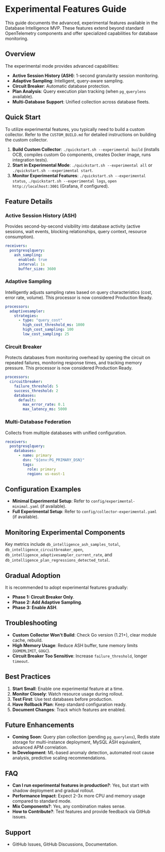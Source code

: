 # Experimental Features Guide

This guide documents the advanced, experimental features available in the Database Intelligence MVP. These features extend beyond standard OpenTelemetry components and offer specialized capabilities for database monitoring.

## Overview

The experimental mode provides advanced capabilities:

*   **Active Session History (ASH)**: 1-second granularity session monitoring.
*   **Adaptive Sampling**: Intelligent, query-aware sampling.
*   **Circuit Breaker**: Automatic database protection.
*   **Plan Analysis**: Query execution plan tracking (when `pg_querylens` available).
*   **Multi-Database Support**: Unified collection across database fleets.

## Quick Start

To utilize experimental features, you typically need to build a custom collector. Refer to the `CUSTOM_BUILD.md` for detailed instructions on building the custom collector.

1.  **Build Custom Collector**: `./quickstart.sh --experimental build` (installs OCB, compiles custom Go components, creates Docker image, runs integration tests).
2.  **Start in Experimental Mode**: `./quickstart.sh --experimental all` or `./quickstart.sh --experimental start`.
3.  **Monitor Experimental Features**: `./quickstart.sh --experimental status`, `./quickstart.sh --experimental logs`, `open http://localhost:3001` (Grafana, if configured).

## Feature Details

### Active Session History (ASH)

Provides second-by-second visibility into database activity (active sessions, wait events, blocking relationships, query context, resource consumption).

```yaml
receivers:
  postgresqlquery:
    ash_sampling:
      enabled: true
      interval: 1s
      buffer_size: 3600
```

### Adaptive Sampling

Intelligently adjusts sampling rates based on query characteristics (cost, error rate, volume). This processor is now considered Production Ready.

```yaml
processors:
  adaptivesampler:
    strategies:
      - type: "query_cost"
        high_cost_threshold_ms: 1000
        high_cost_sampling: 100
        low_cost_sampling: 25
```

### Circuit Breaker

Protects databases from monitoring overhead by opening the circuit on repeated failures, monitoring response times, and tracking memory pressure. This processor is now considered Production Ready.

```yaml
processors:
  circuitbreaker:
    failure_threshold: 5
    success_threshold: 2
    databases:
      default:
        max_error_rate: 0.1
        max_latency_ms: 5000
```

### Multi-Database Federation

Collects from multiple databases with unified configuration.

```yaml
receivers:
  postgresqlquery:
    databases:
      - name: primary
        dsn: "${env:PG_PRIMARY_DSN}"
        tags:
          role: primary
          region: us-east-1
```

## Configuration Examples

*   **Minimal Experimental Setup**: Refer to `config/experimental-minimal.yaml` (if available).
*   **Full Experimental Setup**: Refer to `config/collector-experimental.yaml` (if available).

## Monitoring Experimental Components

Key metrics include `db_intelligence_ash_samples_total`, `db_intelligence_circuitbreaker_open`, `db_intelligence_adaptivesampler_current_rate`, and `db_intelligence_plan_regressions_detected_total`.

## Gradual Adoption

It is recommended to adopt experimental features gradually:

*   **Phase 1: Circuit Breaker Only**.
*   **Phase 2: Add Adaptive Sampling**.
*   **Phase 3: Enable ASH**.

## Troubleshooting

*   **Custom Collector Won't Build**: Check Go version (1.21+), clear module cache, rebuild.
*   **High Memory Usage**: Reduce ASH buffer, tune memory limits (`GOMEMLIMIT`, `GOGC`).
*   **Circuit Breaker Too Sensitive**: Increase `failure_threshold`, longer `timeout`.

## Best Practices

1.  **Start Small**: Enable one experimental feature at a time.
2.  **Monitor Closely**: Watch resource usage during rollout.
3.  **Test First**: Use test databases before production.
4.  **Have Rollback Plan**: Keep standard configuration ready.
5.  **Document Changes**: Track which features are enabled.

## Future Enhancements

*   **Coming Soon**: Query plan collection (pending `pg_querylens`), Redis state storage for multi-instance deployment, MySQL ASH equivalent, advanced APM correlation.
*   **In Development**: ML-based anomaly detection, automated root cause analysis, predictive scaling recommendations.

## FAQ

*   **Can I run experimental features in production?**: Yes, but start with shadow deployment and gradual rollout.
*   **Performance Impact**: Expect 2-3x more CPU and memory usage compared to standard mode.
*   **Mix Components?**: Yes, any combination makes sense.
*   **How to Contribute?**: Test features and provide feedback via GitHub issues.

## Support

*   GitHub Issues, GitHub Discussions, Documentation.

